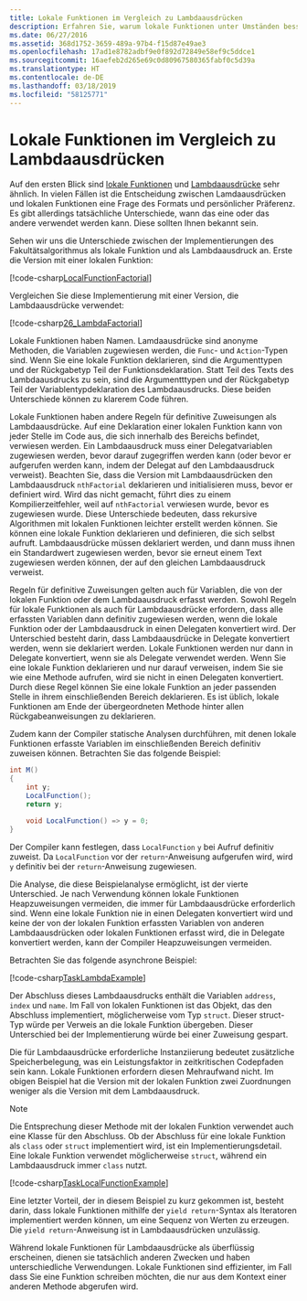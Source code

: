 ```yaml
---
title: Lokale Funktionen im Vergleich zu Lambdaausdrücken
description: Erfahren Sie, warum lokale Funktionen unter Umständen besser geeignet sind als Lambdaausdrücke.
ms.date: 06/27/2016
ms.assetid: 368d1752-3659-489a-97b4-f15d87e49ae3
ms.openlocfilehash: 17ad1e8782adbf9e0f892d72849e58ef9c5ddce1
ms.sourcegitcommit: 16aefeb2d265e69c0d80967580365fabf0c5d39a
ms.translationtype: HT
ms.contentlocale: de-DE
ms.lasthandoff: 03/18/2019
ms.locfileid: "58125771"
---
```

# <a name="local-functions-compared-to-lambda-expressions"></a>Lokale Funktionen im Vergleich zu Lambdaausdrücken

Auf den ersten Blick sind [lokale Funktionen](programming-guide/classes-and-structs/local-functions.md) und [Lambdaausdrücke](./programming-guide/statements-expressions-operators/lambda-expressions.md) sehr ähnlich. In vielen Fällen ist die Entscheidung zwischen Lamdaausdrücken und lokalen Funktionen eine Frage des Formats und persönlicher Präferenz. Es gibt allerdings tatsächliche Unterschiede, wann das eine oder das andere verwendet werden kann. Diese sollten Ihnen bekannt sein.

Sehen wir uns die Unterschiede zwischen der Implementierungen des Fakultätsalgorithmus als lokale Funktion und als Lambdaausdruck an. Erste die Version mit einer lokalen Funktion:

[!code-csharp[LocalFunctionFactorial](../../samples/snippets/csharp/new-in-7/MathUtilities.cs#37_LocalFunctionFactorial "Recursive factorial using local function")]

Vergleichen Sie diese Implementierung mit einer Version, die Lambdaausdrücke verwendet:

[!code-csharp[26_LambdaFactorial](../../samples/snippets/csharp/new-in-7/MathUtilities.cs#38_LambdaFactorial "Recursive factorial using lambda expressions")]

Lokale Funktionen haben Namen. Lamdaausdrücke sind anonyme Methoden, die Variablen zugewiesen werden, die `Func`- und `Action`-Typen sind. Wenn Sie eine lokale Funktion deklarieren, sind die Argumenttypen und der Rückgabetyp Teil der Funktionsdeklaration. Statt Teil des Texts des Lambdaausdrucks zu sein, sind die Argumentttypen und der Rückgabetyp Teil der Variablentypdeklaration des Lambdaausdrucks. Diese beiden Unterschiede können zu klarerem Code führen.

Lokale Funktionen haben andere Regeln für definitive Zuweisungen als Lambdaausdrücke. Auf eine Deklaration einer lokalen Funktion kann von jeder Stelle im Code aus, die sich innerhalb des Bereichs befindet, verwiesen werden. Ein Lambdaausdruck muss einer Delegatvariablen zugewiesen werden, bevor darauf zugegriffen werden kann (oder bevor er aufgerufen werden kann, indem der Delegat auf den Lambdaausdruck verweist). Beachten Sie, dass die Version mit Lambdaausdrücken den Lambdaausdruck `nthFactorial` deklarieren und initialisieren muss, bevor er definiert wird. Wird das nicht gemacht, führt dies zu einem Kompilierzeitfehler, weil auf `nthFactorial` verwiesen wurde, bevor es zugewiesen wurde.
Diese Unterschiede bedeuten, dass rekursive Algorithmen mit lokalen Funktionen leichter erstellt werden können. Sie können eine lokale Funktion deklarieren und definieren, die sich selbst aufruft. Lambdaausdrücke müssen deklariert werden, und dann muss ihnen ein Standardwert zugewiesen werden, bevor sie erneut einem Text zugewiesen werden können, der auf den gleichen Lambdaausdruck verweist.

Regeln für definitive Zuweisungen gelten auch für Variablen, die von der lokalen Funktion oder dem Lambdaausdruck erfasst werden. Sowohl Regeln für lokale Funktionen als auch für Lambdaausdrücke erfordern, dass alle erfassten Variablen dann definitiv zugewiesen werden, wenn die lokale Funktion oder der Lambdaausdruck in einen Delegaten konvertiert wird. Der Unterschied besteht darin, dass Lambdaausdrücke in Delegate konvertiert werden, wenn sie deklariert werden. Lokale Funktionen werden nur dann in Delegate konvertiert, wenn sie als Delegate verwendet werden. Wenn Sie eine lokale Funktion deklarieren und nur darauf verweisen, indem Sie sie wie eine Methode aufrufen, wird sie nicht in einen Delegaten konvertiert. Durch diese Regel können Sie eine lokale Funktion an jeder passenden Stelle in ihrem einschließenden Bereich deklarieren. Es ist üblich, lokale Funktionen am Ende der übergeordneten Methode hinter allen Rückgabeanweisungen zu deklarieren.

Zudem kann der Compiler statische Analysen durchführen, mit denen lokale Funktionen erfasste Variablen im einschließenden Bereich definitiv zuweisen können. Betrachten Sie das folgende Beispiel:

```csharp
int M()
{
    int y;
    LocalFunction();
    return y;

    void LocalFunction() => y = 0;
}
```

Der Compiler kann festlegen, dass `LocalFunction` `y` bei Aufruf definitiv zuweist. Da `LocalFunction` vor der `return`-Anweisung aufgerufen wird, wird `y` definitiv bei der `return`-Anweisung zugewiesen.

Die Analyse, die diese Beispielanalyse ermöglicht, ist der vierte Unterschied.
Je nach Verwendung können lokale Funktionen Heapzuweisungen vermeiden, die immer für Lambdaausdrücke erforderlich sind. Wenn eine lokale Funktion nie in einen Delegaten konvertiert wird und keine der von der lokalen Funktion erfassten Variablen von anderen Lambdaausdrücken oder lokalen Funktionen erfasst wird, die in Delegate konvertiert werden, kann der Compiler Heapzuweisungen vermeiden. 

Betrachten Sie das folgende asynchrone Beispiel:

[!code-csharp[TaskLambdaExample](../../samples/snippets/csharp/new-in-7/AsyncWork.cs#36_TaskLambdaExample "Task returning method with lambda expression")]

Der Abschluss dieses Lambdaausdrucks enthält die Variablen `address`, `index` und `name`. Im Fall von lokalen Funktionen ist das Objekt, das den Abschluss implementiert, möglicherweise vom Typ `struct`. Dieser struct-Typ würde per Verweis an die lokale Funktion übergeben. Dieser Unterschied bei der Implementierung würde bei einer Zuweisung gespart.

Die für Lambdaausdrücke erforderliche Instanziierung bedeutet zusätzliche Speicherbelegung, was ein Leistungsfaktor in zeitkritischen Codepfaden sein kann.
Lokale Funktionen erfordern diesen Mehraufwand nicht. Im obigen Beispiel hat die Version mit der lokalen Funktion zwei Zuordnungen weniger als die Version mit dem Lambdaausdruck.

> [!NOTE]
> Die Entsprechung dieser Methode mit der lokalen Funktion verwendet auch eine Klasse für den Abschluss. Ob der Abschluss für eine lokale Funktion als `class` oder `struct` implementiert wird, ist ein Implementierungsdetail. Eine lokale Funktion verwendet möglicherweise `struct`, während ein Lambdaausdruck immer `class` nutzt.

[!code-csharp[TaskLocalFunctionExample](../../samples/snippets/csharp/new-in-7/AsyncWork.cs#29_TaskExample "Task returning method with local function")]

Eine letzter Vorteil, der in diesem Beispiel zu kurz gekommen ist, besteht darin, dass lokale Funktionen mithilfe der `yield return`-Syntax als Iteratoren implementiert werden können, um eine Sequenz von Werten zu erzeugen. Die `yield return`-Anweisung ist in Lambdaausdrücken unzulässig.

Während lokale Funktionen für Lambdaausdrücke als überflüssig erscheinen, dienen sie tatsächlich anderen Zwecken und haben unterschiedliche Verwendungen.
Lokale Funktionen sind effizienter, im Fall dass Sie eine Funktion schreiben möchten, die nur aus dem Kontext einer anderen Methode abgerufen wird.
